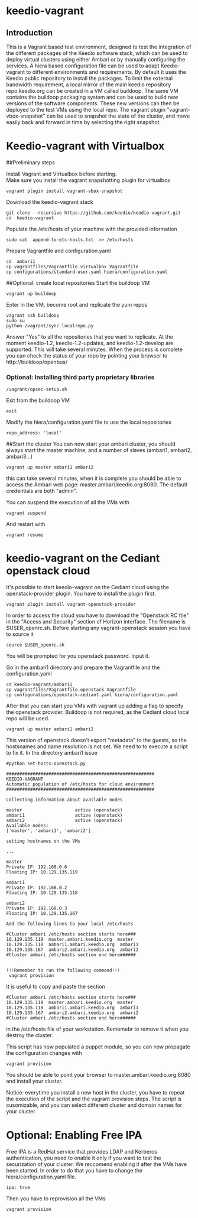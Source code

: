 # keedio-vagrant

## Introduction
This is a Vagrant based test environment, designed to test the integration of the different packages of the Keedio software stack, which can be used to deploy virtual clusters using either Ambari or by manually configuring the services.
A hiera based configuration file can be used to adapt Keedio-vagrant to different environments and requirements. 
By default it uses the Keedio public repository to install the packages. To limit the external bandwidth requirement, a local mirror of the main keedio repository repo.keedio.org can be created in a VM called buildoop. The same VM contains the buildoop packaging system and can be used to build new versions of the software components. These new versions can then be deployed to the test VMs using the local repo.
The vagrant plugin "vagrant-vbox-snapshot" can be used to snapshot the state of the cluster, and move easily back and forward in time by selecting the right snapshot.


# Keedio-vagrant with Virtualbox

##Preliminary steps

Install Vagrant and Virtualbox before starting.  
Make sure you install the vagrant snapshotting plugin for virtualbox 
```
vagrant plugin install vagrant-vbox-snapshot
```


Download the keedio-vagrant stack

```
git clone --recursive https://github.com/keedio/keedio-vagrant.git
cd  keedio-vagrant
```

Populate the /etc/hosts of your machine with the provided information
```
sudo cat  append-to-etc-hosts.txt  >> /etc/hosts
```
Prepare Vagrantfile and configuration.yaml
```
cd  ambari1
cp vagrantfiles/Vagrantfile.virtualbox Vagrantfile
cp configurations/standard-user.yaml hiera/configuration.yaml
```
##Optional: create local repositories
Start the buildoop VM
```
vagrant up buildoop
```

Enter in the VM, become root and replicate the yum repos
```
vagrant ssh buildoop
sudo su
python /vagrant/sync-localrepo.py
```

Answer "Yes" to all the repositories that you want to replicate. At the moment keedio-1.2, keedio-1.2-updates, and keedio-1.2-develop are supported. This will take several minutes. 
When the process is complete you can check the status of your repo by pointing your browser to http://buildoop/openbus/

### Optional: Installing third party proprietary libraries

```
/vagrant/opsec-setup.sh
```
 
Exit from the buildoop VM
```
exit
```
Modify the hiera/configuration.yaml file to use the local repositories

```
repo_address: 'local'
```

##Start the cluster
You can now start your ambari cluster, you should always start the master machine, and a number of slaves (ambari1, ambari2, ambari3...)

```
vagrant up master ambari1 ambari2
```

this can take several minutes, when it is complete you should be able to access the Ambari web page: master.ambari.keedio.org:8080. The default credentials are both "admin".

 
You can suspend the execution of all the VMs with

```
vagrant suspend
```

And restart with 

```
vagrant resume
``` 

# keedio-vagrant on the Cediant openstack cloud 

It's possible to start keedio-vagrant on the Cediant cloud using the openstack-provider plugin. You have to install the plugin first.
```
vagrant plugin install vagrant-openstack-provider
```

In order to access the cloud you have to download the "Openstack RC file" in the "Access and Security" section of Horizon interface. The filename is $USER_openrc.sh.
Before starting any vagrant-openstack session you have to source it
```
source $USER_openrc.sh
```
You will be prompted for you openstack password. Input it. 

Go in the ambari1 directory and prepare the Vagrantfile and the configuration.yaml
```
cd keedio-vagrant/ambari1 
cp vagrantfiles/Vagrantfile.openstack Vagrantfile
cp configurations/openstack-cediant.yaml hiera/configuration.yaml
```

After that you can start you VMs with vagrant up adding a flag to specify the openstack provider. Buildoop is not required, as the Cediant cloud local repo will be used.

```
vagrant up master ambari1 ambari2
```

This version of openstack doesn't export "metadata" to the guests, so the hostsnames and name resolution is not set. We need to to execute a script to fix it. In the directory ambari1 issue 
```
#python set-hosts-openstack.py

########################################################
KEEDIO-VAGRANT
Automatic population of /etc/hosts for cloud environment
########################################################

Collecting information about available nodes

master                    active (openstack)
ambari1                   active (openstack)
ambari2                   active (openstack)
Available nodes:
['master', 'ambari1', 'ambari2']

setting hostnames on the VMs

...

master
Private IP: 192.168.0.6
Floating IP: 10.129.135.119

ambari1
Private IP: 192.168.0.2
Floating IP: 10.129.135.118

ambari2
Private IP: 192.168.0.3
Floating IP: 10.129.135.167

Add the following lines to your local /etc/hosts

#Cluster ambari /etc/hosts section starts here###
10.129.135.119  master.ambari.keedio.org  master
10.129.135.118  ambari1.ambari.keedio.org  ambari1
10.129.135.167  ambari2.ambari.keedio.org  ambari2
#Cluster ambari /etc/hosts section end here######


!!!Remember to run the following command!!!
 vagrant provision
 ```
It is useful to copy and paste the section 
```
#Cluster ambari /etc/hosts section starts here###
10.129.135.119  master.ambari.keedio.org  master
10.129.135.118  ambari1.ambari.keedio.org  ambari1
10.129.135.167  ambari2.ambari.keedio.org  ambari2
#Cluster ambari /etc/hosts section end here######
```
in the /etc/hosts file of your workstation. Rememebr to remove ti when you destroy the cluster.

This script has now populated a puppet module, so you can now propagate the configuration changes with 
```
vagrant provision
```
You should be able to point your browser to master.ambari.keedio.org:8080 and install your cluster.

Notice: everytime you install a new host in the cluster, you have to repeat the execution of the  script and the vagrant provision steps. The script is cusomizable, and you can select different cluster and domain names for your cluster.  

# Optional:  Enabling Free IPA

Free IPA is a RedHat service that provides LDAP and Kerberos authentication, you need to enable it only if you want to test the securization of your cluster. We reccomend enabling it after the VMs have been started. In order to do that you have to change the hiera/configuration.yaml file.
```
ipa: true
```
Then you have to reprovision all the VMs
```
vagrant provision
```










